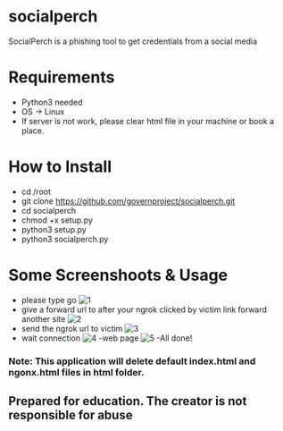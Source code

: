 # socialperch
SocialPerch is a phishing tool to get credentials from a social media

# Requirements
- Python3 needed
- OS -> Linux
- If server is not work, please clear html file in your machine or book a place.

# How to Install
- cd  /root
- git clone https://github.com/governproject/socialperch.git
- cd socialperch
- chmod +x setup.py
- python3 setup.py
- python3 socialperch.py

# Some Screenshoots & Usage
- please type go
 ![1](https://github.com/governproject/socialperch/blob/master/1.jpg)
- give a forward url to after your ngrok clicked by victim  link forward another site
![2](https://github.com/governproject/socialperch/blob/master/2.png)
- send the ngrok url to victim
![3](https://github.com/governproject/socialperch/blob/master/3.png)
- wait connection
![4](https://github.com/governproject/socialperch/blob/master/4.png)
-web page
![5](https://github.com/governproject/socialperch/blob/master/5.png)
 -All done!
 
### Note: This application will delete default index.html and ngonx.html files in html folder.
## Prepared for education. The creator is not responsible for abuse
